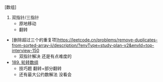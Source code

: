 [数组]
1. 双指针/三指针
    - 原地移动
    - 翻转
- [删除超过三个的重复项]https://leetcode.cn/problems/remove-duplicates-from-sorted-array-ii/description/?envType=study-plan-v2&envId=top-interview-150
    - 双指针解决 还是有点难度的
- [189. 轮转数组](https://leetcode.cn/problems/rotate-array/description/?envType=study-plan-v2&envId=top-interview-150)
    - 技巧题  翻转+部分翻转
    - 还有最大公约数解法 没看会
